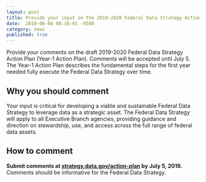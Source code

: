 ```yaml
---
layout: post
title: Provide your input on the 2019-2020 Federal Data Strategy Action Plan!
date:  2019-06-04 08:16:01 -0500
category: news
published: true
---
```


Provide your comments on the draft 2019-2020 Federal Data Strategy Action Plan (Year-1 Action Plan). Comments will be accepted until July 5. The Year-1 Action Plan describes the fundamental steps for the first year needed fully execute the Federal Data Strategy over time.

## Why you should comment

Your input is critical for developing a viable and sustainable Federal Data Strategy to leverage data as a strategic asset.
The Federal Data Strategy will apply to all Executive Branch agencies, providing guidance and direction on stewardship, use, and access across the full range of federal data assets.

## How to comment

**Submit comments at [strategy.data.gov/action-plan](http://strategy.data.gov/action-plan/)  by July 5, 2019.** Comments should be informative for the Federal Data Strategy.
